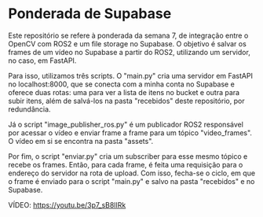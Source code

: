 # Ponderada de Supabase

Este repositório se refere à ponderada da semana 7, de integração entre o OpenCV com ROS2 e um file storage no Supabase. O objetivo é salvar os frames de um vídeo no Supabase a partir do ROS2, utilizando um servidor, no caso, em FastAPI.

Para isso, utilizamos três scripts. O "main.py" cria uma servidor em FastAPI no localhost:8000, que se conecta com a minha conta no Supabase e oferece duas rotas: uma para ver a lista de itens no bucket e outra para subir itens, além de salvá-los na pasta "recebidos" deste repositório, por redundância.

Já o script "image_publisher_ros.py" é um publicador ROS2 responsável por acessar o vídeo e enviar frame a frame para um tópico "video_frames". O vídeo em si se encontra na pasta "assets". 

Por fim, o script "enviar.py" cria um subscriber para esse mesmo tópico e recebe os frames. Então, para cada frame, é feita uma requisição para o endereço do servidor na rota de upload. Com isso, fecha-se o ciclo, em que o frame é enviado para o script "main.py" e salvo na pasta "recebidos" e no Supabase.

VÍDEO: https://youtu.be/3p7_sB8lIRk
